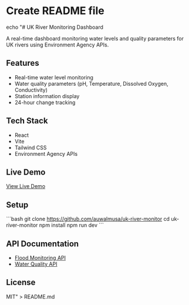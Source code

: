 # Create README file
echo "# UK River Monitoring Dashboard

A real-time dashboard monitoring water levels and quality parameters for UK rivers using Environment Agency APIs.

## Features
- Real-time water level monitoring
- Water quality parameters (pH, Temperature, Dissolved Oxygen, Conductivity)
- Station information display
- 24-hour change tracking

## Tech Stack
- React
- Vite
- Tailwind CSS
- Environment Agency APIs

## Live Demo
[View Live Demo](https://uk-river-monitor.netlify.app)

## Setup
\`\`\`bash
git clone https://github.com/auwalmusa/uk-river-monitor
cd uk-river-monitor
npm install
npm run dev
\`\`\`

## API Documentation
- [Flood Monitoring API](https://environment.data.gov.uk/flood-monitoring/doc/reference)
- [Water Quality API](https://environment.data.gov.uk/water-quality/doc/reference)

## License
MIT" > README.md
